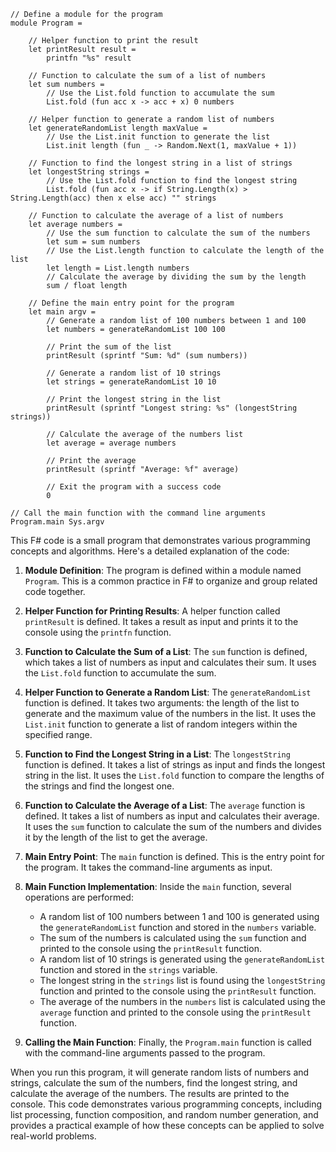 ```
// Define a module for the program
module Program =

    // Helper function to print the result
    let printResult result =
        printfn "%s" result

    // Function to calculate the sum of a list of numbers
    let sum numbers =
        // Use the List.fold function to accumulate the sum
        List.fold (fun acc x -> acc + x) 0 numbers

    // Helper function to generate a random list of numbers
    let generateRandomList length maxValue =
        // Use the List.init function to generate the list
        List.init length (fun _ -> Random.Next(1, maxValue + 1))

    // Function to find the longest string in a list of strings
    let longestString strings =
        // Use the List.fold function to find the longest string
        List.fold (fun acc x -> if String.Length(x) > String.Length(acc) then x else acc) "" strings

    // Function to calculate the average of a list of numbers
    let average numbers =
        // Use the sum function to calculate the sum of the numbers
        let sum = sum numbers
        // Use the List.length function to calculate the length of the list
        let length = List.length numbers
        // Calculate the average by dividing the sum by the length
        sum / float length

    // Define the main entry point for the program
    let main argv =
        // Generate a random list of 100 numbers between 1 and 100
        let numbers = generateRandomList 100 100

        // Print the sum of the list
        printResult (sprintf "Sum: %d" (sum numbers))

        // Generate a random list of 10 strings
        let strings = generateRandomList 10 10

        // Print the longest string in the list
        printResult (sprintf "Longest string: %s" (longestString strings))

        // Calculate the average of the numbers list
        let average = average numbers

        // Print the average
        printResult (sprintf "Average: %f" average)

        // Exit the program with a success code
        0

// Call the main function with the command line arguments
Program.main Sys.argv
```

This F# code is a small program that demonstrates various programming concepts and algorithms. Here's a detailed explanation of the code:

1. **Module Definition**: The program is defined within a module named `Program`. This is a common practice in F# to organize and group related code together.

2. **Helper Function for Printing Results**: A helper function called `printResult` is defined. It takes a result as input and prints it to the console using the `printfn` function.

3. **Function to Calculate the Sum of a List**: The `sum` function is defined, which takes a list of numbers as input and calculates their sum. It uses the `List.fold` function to accumulate the sum.

4. **Helper Function to Generate a Random List**: The `generateRandomList` function is defined. It takes two arguments: the length of the list to generate and the maximum value of the numbers in the list. It uses the `List.init` function to generate a list of random integers within the specified range.

5. **Function to Find the Longest String in a List**: The `longestString` function is defined. It takes a list of strings as input and finds the longest string in the list. It uses the `List.fold` function to compare the lengths of the strings and find the longest one.

6. **Function to Calculate the Average of a List**: The `average` function is defined. It takes a list of numbers as input and calculates their average. It uses the `sum` function to calculate the sum of the numbers and divides it by the length of the list to get the average.

7. **Main Entry Point**: The `main` function is defined. This is the entry point for the program. It takes the command-line arguments as input.

8. **Main Function Implementation**: Inside the `main` function, several operations are performed:
   - A random list of 100 numbers between 1 and 100 is generated using the `generateRandomList` function and stored in the `numbers` variable.
   - The sum of the numbers is calculated using the `sum` function and printed to the console using the `printResult` function.
   - A random list of 10 strings is generated using the `generateRandomList` function and stored in the `strings` variable.
   - The longest string in the `strings` list is found using the `longestString` function and printed to the console using the `printResult` function.
   - The average of the numbers in the `numbers` list is calculated using the `average` function and printed to the console using the `printResult` function.

9. **Calling the Main Function**: Finally, the `Program.main` function is called with the command-line arguments passed to the program.

When you run this program, it will generate random lists of numbers and strings, calculate the sum of the numbers, find the longest string, and calculate the average of the numbers. The results are printed to the console. This code demonstrates various programming concepts, including list processing, function composition, and random number generation, and provides a practical example of how these concepts can be applied to solve real-world problems.